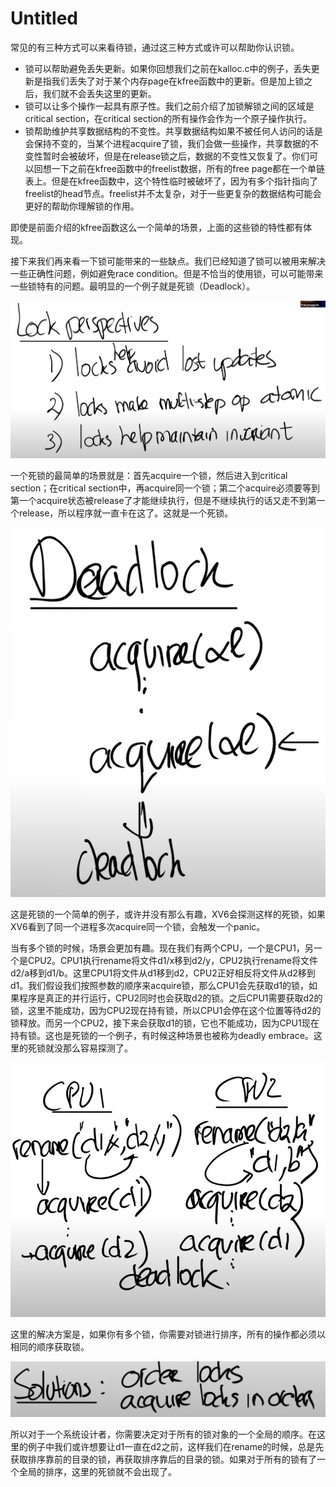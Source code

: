 # Untitled

常见的有三种方式可以来看待锁，通过这三种方式或许可以帮助你认识锁。

* 锁可以帮助避免丢失更新。如果你回想我们之前在kalloc.c中的例子，丢失更新是指我们丢失了对于某个内存page在kfree函数中的更新。但是加上锁之后，我们就不会丢失这里的更新。
* 锁可以让多个操作一起具有原子性。我们之前介绍了加锁解锁之间的区域是critical section，在critical section的所有操作会作为一个原子操作执行。
* 锁帮助维护共享数据结构的不变性。共享数据结构如果不被任何人访问的话是会保持不变的，当某个进程acquire了锁，我们会做一些操作，共享数据的不变性暂时会被破坏，但是在release锁之后，数据的不变性又恢复了。你们可以回想一下之前在kfree函数中的freelist数据，所有的free page都在一个单链表上。但是在kfree函数中，这个特性临时被破坏了，因为有多个指针指向了freelist的head节点。freelist并不太复杂，对于一些更复杂的数据结构可能会更好的帮助你理解锁的作用。

即使是前面介绍的kfree函数这么一个简单的场景，上面的这些锁的特性都有体现。

接下来我们再来看一下锁可能带来的一些缺点。我们已经知道了锁可以被用来解决一些正确性问题，例如避免race condition。但是不恰当的使用锁，可以可能带来一些锁特有的问题。最明显的一个例子就是死锁（Deadlock）。

![](../.gitbook/assets/image%20%28465%29.png)

一个死锁的最简单的场景就是：首先acquire一个锁，然后进入到critical section；在critical section中，再acquire同一个锁；第二个acquire必须要等到第一个acquire状态被release了才能继续执行，但是不继续执行的话又走不到第一个release，所以程序就一直卡在这了。这就是一个死锁。

![](../.gitbook/assets/image%20%28449%29.png)

这是死锁的一个简单的例子，或许并没有那么有趣，XV6会探测这样的死锁，如果XV6看到了同一个进程多次acquire同一个锁，会触发一个panic。

当有多个锁的时候，场景会更加有趣。现在我们有两个CPU，一个是CPU1，另一个是CPU2。CPU1执行rename将文件d1/x移到d2/y，CPU2执行rename将文件d2/a移到d1/b。这里CPU1将文件从d1移到d2，CPU2正好相反将文件从d2移到d1。我们假设我们按照参数的顺序来acquire锁，那么CPU1会先获取d1的锁，如果程序是真正的并行运行，CPU2同时也会获取d2的锁。之后CPU1需要获取d2的锁，这里不能成功，因为CPU2现在持有锁，所以CPU1会停在这个位置等待d2的锁释放。而另一个CPU2，接下来会获取d1的锁，它也不能成功，因为CPU1现在持有锁。这也是死锁的一个例子，有时候这种场景也被称为deadly embrace。这里的死锁就没那么容易探测了。

![](../.gitbook/assets/image%20%28462%29.png)

这里的解决方案是，如果你有多个锁，你需要对锁进行排序，所有的操作都必须以相同的顺序获取锁。

![](../.gitbook/assets/image%20%28469%29.png)

所以对于一个系统设计者，你需要决定对于所有的锁对象的一个全局的顺序。在这里的例子中我们或许想要让d1一直在d2之前，这样我们在rename的时候，总是先获取排序靠前的目录的锁，再获取排序靠后的目录的锁。如果对于所有的锁有了一个全局的排序，这里的死锁就不会出现了。



